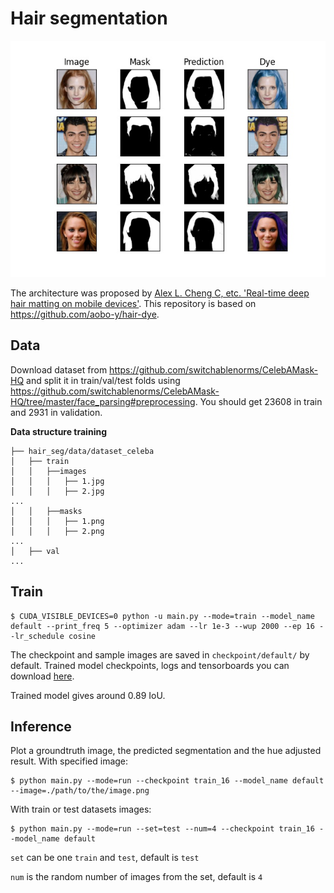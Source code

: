 # Hair segmentation
<img src="./sample.png" width="576"/>

The architecture was proposed by [Alex L. Cheng C, etc. 'Real-time deep hair matting on mobile devices'](https://arxiv.org/pdf/1712.07168.pdf). This repository is based on https://github.com/aobo-y/hair-dye.


## Data

Download dataset from https://github.com/switchablenorms/CelebAMask-HQ and split it in train/val/test folds using https://github.com/switchablenorms/CelebAMask-HQ/tree/master/face_parsing#preprocessing. You should get 23608 in train and 2931 in validation.


**Data structure training**
```
├── hair_seg/data/dataset_celeba
│   ├── train
│   │   ├──images
│   │   │   ├── 1.jpg
│   │   │   ├── 2.jpg
...
│   │   ├──masks
│   │   │   ├── 1.png
│   │   │   ├── 2.png
...
│   ├── val
...
```

## Train

```
$ CUDA_VISIBLE_DEVICES=0 python -u main.py --mode=train --model_name default --print_freq 5 --optimizer adam --lr 1e-3 --wup 2000 --ep 16 --lr_schedule cosine
```

The checkpoint and sample images are saved in `checkpoint/default/` by default.
Trained model checkpoints, logs and tensorboards you can download [here](https://drive.google.com/drive/folders/1xg4m50SLbKgQWEXUpVUn1Af2HtsR7faU?usp=sharing).

Trained model gives around 0.89 IoU.

## Inference

Plot a groundtruth image, the predicted segmentation and the hue adjusted result.
With specified image:
```
$ python main.py --mode=run --checkpoint train_16 --model_name default --image=./path/to/the/image.png
```

With train or test datasets images:
```
$ python main.py --mode=run --set=test --num=4 --checkpoint train_16 --model_name default
```

`set` can be one `train` and `test`, default is `test`

`num` is the random number of images from the set, default is `4`

